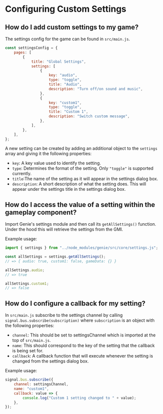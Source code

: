 # Configuring Custom Settings

## How do I add custom settings to my game?

The settings config for the game can be found in `src/main.js`.

```javascript
const settingsConfig = {
    pages: [
        {
            title: "Global Settings",
            settings: [
                {
                    key: "audio",
                    type: "toggle",
                    title: "Audio",
                    description: "Turn off/on sound and music",
                },
                {
                    key: "custom1",
                    type: "toggle",
                    title: "Custom 1",
                    description: "Switch custom message",
                },
            ],
        },
    ],
};
```

A new setting can be created by adding an additional object to the `settings` array and giving it the following properties:
- `key`: A key value used to identify the setting.
- `type`: Determines the format of the setting. Only `"toggle"` is supported currently.
- `title`:The name of the setting as it will appear in the settings dialog box.
- `description`: A short description of what the setting does. This will appear under the settings title in the settings dialog box.

## How do I access the value of a setting within the gameplay component?
Import Genie's settings module and then call its `getAllSettings()` function. Under the hood this will retrieve the settings from the GMI.

Example usage:

```javascript
import { settings } from "../node_modules/genie/src/core/settings.js";

const allSettings = settings.getAllSettings();
// => { audio: true, custom1: false, gameData: {} }

allSettings.audio;
// => true

allSettings.custom1;
// => false
```

## How do I configure a callback for my setting?

In `src/main.js` subscribe to the settings channel by calling `signal.bus.subscribe(subscription)` where `subscription` is an object with the following properties:
- `channel`: This should be set to settingsChannel which is imported at the top of `src/main.js`.
- `name`: This should correspond to the key of the setting that the callback is being set for.
- `callback`: A callback function that will execute whenever the setting is changed from the settings dialog box.

Example usage:

```javascript
signal.bus.subscribe({
    channel: settingsChannel,
    name: "custom1",
    callback: value => {
        console.log("Custom 1 setting changed to " + value);
    },
});
```
